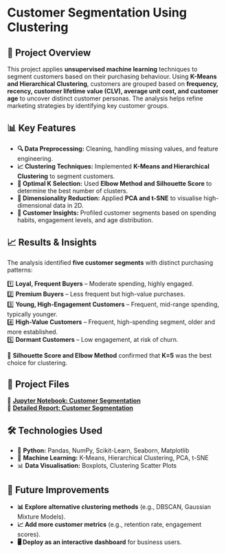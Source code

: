 # **Customer Segmentation Using Clustering**

## 📌 Project Overview  
This project applies **unsupervised machine learning** techniques to segment customers based on their purchasing behaviour. Using **K-Means and Hierarchical Clustering**, customers are grouped based on **frequency, recency, customer lifetime value (CLV), average unit cost, and customer age** to uncover distinct customer personas. The analysis helps refine marketing strategies by identifying key customer groups.

## 📊 Key Features  
- **🔍 Data Preprocessing:** Cleaning, handling missing values, and feature engineering.  
- **📈 Clustering Techniques:** Implemented **K-Means and Hierarchical Clustering** to segment customers.  
- **📌 Optimal K Selection:** Used **Elbow Method and Silhouette Score** to determine the best number of clusters.  
- **🧠 Dimensionality Reduction:** Applied **PCA and t-SNE** to visualise high-dimensional data in 2D.  
- **📑 Customer Insights:** Profiled customer segments based on spending habits, engagement levels, and age distribution.  

## 📈 Results & Insights  
The analysis identified **five customer segments** with distinct purchasing patterns:

1️⃣ **Loyal, Frequent Buyers** – Moderate spending, highly engaged.  
2️⃣ **Premium Buyers** – Less frequent but high-value purchases.  
3️⃣ **Young, High-Engagement Customers** – Frequent, mid-range spending, typically younger.  
4️⃣ **High-Value Customers** – Frequent, high-spending segment, older and more established.  
5️⃣ **Dormant Customers** – Low engagement, at risk of churn.  

📌 **Silhouette Score and Elbow Method** confirmed that **K=5** was the best choice for clustering.

## 📂 Project Files  
📄 **[Jupyter Notebook: Customer Segmentation](./Customer_Segmentation_Notebook.ipynb)**  
📑 **[Detailed Report: Customer Segmentation](./Customer%20Segmentation%20Report.pdf)**  

## 🛠 Technologies Used  
- 🐍 **Python:** Pandas, NumPy, Scikit-Learn, Seaborn, Matplotlib  
- 🧠 **Machine Learning:** K-Means, Hierarchical Clustering, PCA, t-SNE  
- 📊 **Data Visualisation:** Boxplots, Clustering Scatter Plots  

## 🔮 Future Improvements  
- **📊 Explore alternative clustering methods** (e.g., DBSCAN, Gaussian Mixture Models).  
- **📈 Add more customer metrics** (e.g., retention rate, engagement scores).  
- **🖥️ Deploy as an interactive dashboard** for business users.  
